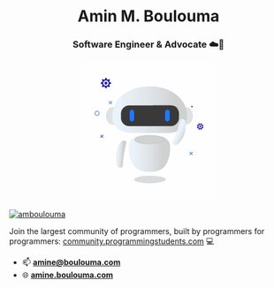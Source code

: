 <h1 align="center">Amin M. Boulouma</h1>
<h3 align="center">Software Engineer & Advocate ☁️🤖</h3>
<p align= "center"><img src="https://github.com/amboulouma/amboulouma/blob/master/animation.gif" width="250" height="250"></p>

<p align="left"> <a href="https://twitter.com/amboulouma" target="blank"><img src="https://img.shields.io/twitter/follow/amboulouma?logo=twitter&style=for-the-badge" alt="amboulouma" /></a> </p>

Join the largest community of programmers, built by programmers for programmers: [community.programmingstudents.com](community.programmingstudents.com) 💻

- 📫 **amine@boulouma.com**
- 🌐 **[amine.boulouma.com](https://amine.boulouma.com)**
